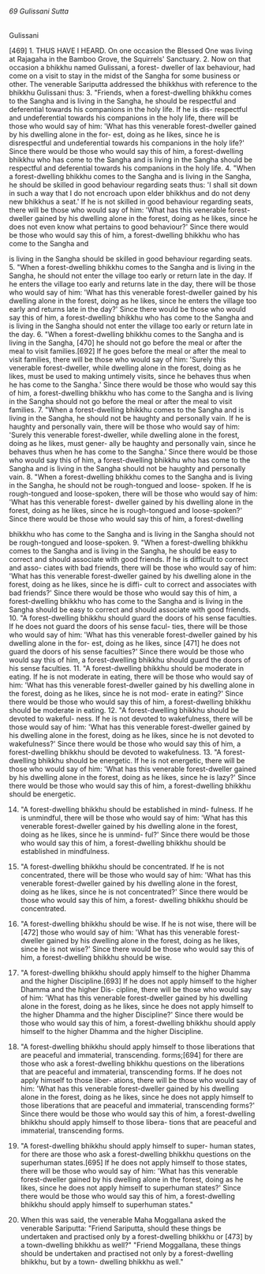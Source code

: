 ###### 69 Gulissani Sutta

 Gulissani

[469] 1. THUS HAVE I HEARD. On one occasion the Blessed One
was living at Rajagaha in the Bamboo Grove, the Squirrels'
Sanctuary.
2. Now on that occasion a bhikkhu named Gulissani, a forest-
dweller of lax behaviour, had come on a visit to stay in the
midst of the Sangha for some business or other. The venerable
Sariputta addressed the bhikkhus with reference to the bhikkhu
Gulissani thus:
3. "Friends, when a forest-dwelling bhikkhu comes to the
Sangha and is living in the Sangha, he should be respectful and
deferential towards his companions in the holy life. If he is dis-
respectful and undeferential towards his companions in the holy
life, there will be those who would say of him: 'What has this
venerable forest-dweller gained by his dwelling alone in the for-
est, doing as he likes, since he is disrespectful and undeferential
towards his companions in the holy life?' Since there would be
those who would say this of him, a forest-dwelling bhikkhu
who has come to the Sangha and is living in the Sangha should
be respectful and deferential towards his companions in the
holy life.
4. "When a forest-dwelling bhikkhu comes to the Sangha and
is living in the Sangha, he should be skilled in good behaviour
regarding seats thus: 'I shall sit down in such a way that I do not
encroach upon elder bhikkhus and do not deny new bhikkhus a
seat.' If he is not skilled in good behaviour regarding seats, there
will be those who would say of him: 'What has this venerable
forest-dweller gained by his dwelling alone in the forest, doing
as he likes, since he does not even know what pertains to good
behaviour?' Since there would be those who would say this of
him, a forest-dwelling bhikkhu who has come to the Sangha and

is living in the Sangha should be skilled in good behaviour
regarding seats.
5. "When a forest-dwelling bhikkhu comes to the Sangha and
is living in the Sangha, he should not enter the village too early
or return late in the day. If he enters the village too early and
returns late in the day, there will be those who would say of
him: 'What has this venerable forest-dweller gained by his
dwelling alone in the forest, doing as he likes, since he enters the
village too early and returns late in the day?' Since there would
be those who would say this of him, a forest-dwelling bhikkhu
who has come to the Sangha and is living in the Sangha should
not enter the village too early or return late in the day.
6. "When a forest-dwelling bhikkhu comes to the Sangha and
is living in the Sangha, [470] he should not go before the meal or
after the meal to visit families.[692] If he goes before the meal or
after the meal to visit families, there will be those who would
say of him: 'Surely this venerable forest-dweller, while dwelling
alone in the forest, doing as he likes, must be used to making
untimely visits, since he behaves thus when he has come to the
Sangha.' Since there would be those who would say this of him,
a forest-dwelling bhikkhu who has come to the Sangha and is
living in the Sangha should not go before the meal or after the
meal to visit families.
7. "When a forest-dwelling bhikkhu comes to the Sangha and
is living in the Sangha, he should not be haughty and personally
vain. If he is haughty and personally vain, there will be those
who would say of him: 'Surely this venerable forest-dweller,
while dwelling alone in the forest, doing as he likes, must gener-
ally be haughty and personally vain, since he behaves thus
when he has come to the Sangha.' Since there would be those
who would say this of him, a forest-dwelling bhikkhu who has
come to the Sangha and is living in the Sangha should not be
haughty and personally vain.
8. "When a forest-dwelling bhikkhu comes to the Sangha and is
living in the Sangha, he should not be rough-tongued and loose-
spoken. If he is rough-tongued and loose-spoken, there will be
those who would say of him: 'What has this venerable forest-
dweller gained by his dwelling alone in the forest, doing as he
likes, since he is rough-tongued and loose-spoken?' Since there
would be those who would say this of him, a forest-dwelling

bhikkhu who has come to the Sangha and is living in the Sangha
should not be rough-tongued and loose-spoken.
9. "When a forest-dwelling bhikkhu comes to the Sangha and
is living in the Sangha, he should be easy to correct and should
associate with good friends. If he is difficult to correct and asso-
ciates with bad friends, there will be those who would say of
him: 'What has this venerable forest-dweller gained by his
dwelling alone in the forest, doing as he likes, since he is diffi-
cult to correct and associates with bad friends?' Since there
would be those who would say this of him, a forest-dwelling
bhikkhu who has come to the Sangha and is living in the
Sangha should be easy to correct and should associate with
good friends.
10. "A forest-dwelling bhikkhu should guard the doors of his
sense faculties. If he does not guard the doors of his sense facul-
ties, there will be those who would say of him: 'What has this
venerable forest-dweller gained by his dwelling alone in the for-
est, doing as he likes, since [471] he does not guard the doors of
his sense faculties?' Since there would be those who would say
this of him, a forest-dwelling bhikkhu should guard the doors of
his sense faculties.
11. "A forest-dwelling bhikkhu should be moderate in eating. If
he is not moderate in eating, there will be those who would say of
him: 'What has this venerable forest-dweller gained by his
dwelling alone in the forest, doing as he likes, since he is not mod-
erate in eating?' Since there would be those who would say this of
him, a forest-dwelling bhikkhu should be moderate in eating.
12. "A forest-dwelling bhikkhu should be devoted to wakeful-
ness. If he is not devoted to wakefulness, there will be those
would say of him: 'What has this venerable forest-dweller
gained by his dwelling alone in the forest, doing as he likes,
since he is not devoted to wakefulness?' Since there would be
those who would say this of him, a forest-dwelling bhikkhu
should be devoted to wakefulness.
13. "A forest-dwelling bhikkhu should be energetic. If he is
not energetic, there will be those who would say of him: 'What
has this venerable forest-dweller gained by his dwelling alone in
the forest, doing as he likes, since he is lazy?' Since there would
be those who would say this of him, a forest-dwelling bhikkhu
should be energetic.

14. "A forest-dwelling bhikkhu should be established in mind-
fulness. If he is unmindful, there will be those who would say of
him: 'What has this venerable forest-dweller gained by his
dwelling alone in the forest, doing as he likes, since he is unmind-
ful?' Since there would be those who would say this of him, a
forest-dwelling bhikkhu should be established in mindfulness.
15. "A forest-dwelling bhikkhu should be concentrated. If he
is not concentrated, there will be those who would say of him:
'What has this venerable forest-dweller gained by his dwelling
alone in the forest, doing as he likes, since he is not concentrated?'
Since there would be those who would say this of him, a forest-
dwelling bhikkhu should be concentrated.
16. "A forest-dwelling bhikkhu should be wise. If he is not
wise, there will be [472] those who would say of him: 'What has
this venerable forest-dweller gained by his dwelling alone in the
forest, doing as he likes, since he is not wise?' Since there would
be those who would say this of him, a forest-dwelling bhikkhu
should be wise.
17. "A forest-dwelling bhikkhu should apply himself to the
higher Dhamma and the higher Discipline.[693] If he does not
apply himself to the higher Dhamma and the higher Dis-
cipline, there will be those who would say of him: 'What has
this venerable forest-dweller gained by his dwelling alone in
the forest, doing as he likes, since he does not apply himself to
the higher Dhamma and the higher Discipline?' Since there
would be those who would say this of him, a forest-dwelling
bhikkhu should apply himself to the higher Dhamma and the
higher Discipline.
18. "A forest-dwelling bhikkhu should apply himself to those
liberations that are peaceful and immaterial, transcending.
forms;[694] for there are those who ask a forest-dwelling bhikkhu
questions on the liberations that are peaceful and immaterial,
transcending forms. If he does not apply himself to those liber-
ations, there will be those who would say of him: 'What has
this venerable forest-dweller gained by his dwelling alone in
the forest, doing as he likes, since he does not apply himself to
those liberations that are peaceful and immaterial, transcending
forms?' Since there would be those who would say this of him, a
forest-dwelling bhikkhu should apply himself to those libera-
tions that are peaceful and immaterial, transcending forms.

19. "A forest-dwelling bhikkhu should apply himself to super-
human states, for there are those who ask a forest-dwelling
bhikkhu questions on the superhuman states.[695] If he does not
apply himself to those states, there will be those who would say
of him: 'What has this venerable forest-dweller gained by his
dwelling alone in the forest, doing as he likes, since he does not
apply himself to superhuman states?' Since there would be
those who would say this of him, a forest-dwelling bhikkhu
should apply himself to superhuman states."
20. When this was said, the venerable Maha Moggallana asked
the venerable Sariputta: "Friend Sariputta, should these things
be undertaken and practised only by a forest-dwelling bhikkhu
or [473] by a town-dwelling bhikkhu as well?"
"Friend Moggallana, these things should be undertaken and
practised not only by a forest-dwelling bhikkhu, but by a town-
dwelling bhikkhu as well."
